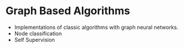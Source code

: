 # Graph Based Algorithms

* Implementations of classic algorithms with graph neural networks. 
* Node classification
* Self Supervision


